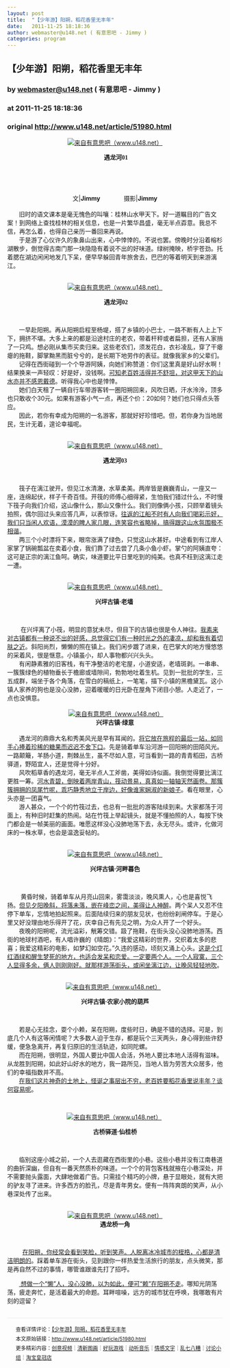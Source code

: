 ```yaml
---
layout: post
title:  "【少年游】阳朔，稻花香里无丰年"
date:   2011-11-25 18:18:36
author: webmaster@u148.net ( 有意思吧 - Jimmy )
categories: program
---
```


## 【少年游】阳朔，稻花香里无丰年
### by webmaster@u148.net ( 有意思吧 - Jimmy )
### at 2011-11-25 18:18:36
### original <http://www.u148.net/article/51980.html>

<p style="text-align:center"><a href="http://www.u148.net/article/51980.html"><img src="http://file3.u148.net/2011/11/images/1321940996207.jpg" alt="来自有意思吧（www.u148.net）" title="【少年游】阳朔，稻花香里无丰年"></a></p><p style="text-align:center"> <strong><span style="font-family:宋体;font-size:10.5pt">遇龙河01</span></strong></p><p style="text-align:center"> </p><div style="text-align:center"><p></p><p> </p></div><div style="text-align:center">文|<strong>Jimmy</strong>              摄影|<strong>Jimmy</strong></div><div style="text-align:center"> </div><div style="text-align:left">       旧时的语文课本是毫无愧色的叫嚷：桂林山水甲天下。好一道瞩目的广告文案！到网络上查找桂林的相关信息，也是一片繁华昌盛，毫无半点孬意。我总不信，再怎么着，也得自己亲历一番回来再说。</div><div>       于是游了心仪许久的象鼻山出来，心中悻悻的。不说也罢。傍晚时分沿着榕杉湖散步，倒觉得古南门那一块隐隐有着说不出的好味道。绿树掩映，桥宇苍劲。托着腮在湖边闲闲地发几下呆，便早早躲回青年旅舍去，巴巴的等着明天到来游漓江。</div><div> </div><div><p style="text-align:center"><a href="http://www.u148.net/article/51980.html"><img src="http://file3.u148.net/2011/11/images/1321940994275.jpg" alt="来自有意思吧（www.u148.net）" title="【少年游】阳朔，稻花香里无丰年"></a></p><p style="text-align:center"> <strong><span style="font-family:宋体;font-size:10.5pt">遇龙河02</span></strong></p><p style="text-align:center"> </p></div><div>       一早赴阳朔。再从阳朔启程至杨堤，搭了乡镇的小巴士，一路不断有人上上下下，拥挤不堪。大多上来的都是沿途村庄的老农，带着杆秤或者扁担，还有人家捎了一只鸡。想必刚从集市买卖归来。这些老农们，须发花白，衣衫凌乱，穿了干瘪瘪的拖鞋，脚掌黝黑而脏兮兮的，是长期下地劳作的表征。就像我家乡的父辈们。</div><div>       记得在西街碰到一个个导游阿姨，向她们称赞道：你们这里真是好山好水啊！结果换来一声轻叹：好是好，没钱啊。<u>可知老百姓活得并不舒坦，对这甲天下的山水亦并不感恩戴德</u>。听得我心中也是悻悻。</div><div>       她们白天租了一辆自行车带游客转一圈阳朔回来，风吹日晒，汗水泠泠，顶多也只敢收个30元。如果有游客小气一点，再还个价：20如何？她们也只得点头答应。</div><div>       因此，若你有幸成为阳朔的一名游客，那就好好珍惜吧。但，若你身为当地居民，生计无着，遑论幸福呢。</div><div>  <p style="text-align:center"><a href="http://www.u148.net/article/51980.html"><img src="http://file3.u148.net/2011/11/images/1321940993100.jpg" alt="来自有意思吧（www.u148.net）" title="【少年游】阳朔，稻花香里无丰年"></a></p><p style="text-align:center"> <span style="font-family:宋体;font-size:10.5pt"><strong>遇龙河03</strong></span> </p><p> </p></div><div>       筏子在漓江驶开。但见江水清澈，水草柔美。两岸皆是巍巍青山，一座又一座，连绵起伏，样子千奇百怪。开筏的师傅心细得紧，生怕我们错过什么，不时慢下筏子向我们介绍，这山像什么，那山又像什么。我们则像俩小孩，只顾举着镜头拍照，偶尔回过头来应答几声，以表惊讶。<u>往返的江船不时有人向我们喝彩示好，我们只当闲人欢语，漠漠的睥人家几眼，连笑容也省略掉，搞得跟这山水氛围极不相谐</u>。</div><div>       两三个小时漂将下来，眼帘涨满了绿色，只觉这山水甚好。中途看到有江岸人家掌了锅碗瓢盆在卖着小食，我们靠了过去尝了几条小鱼小虾。掌勺的阿姨直夸：这可是正宗的漓江鱼呵。确实，味道要比平日里吃到的纯美。也真不枉到这漓江走一遭。</div><div> </div><div><p style="text-align:center"><a href="http://www.u148.net/article/51980.html"><img src="http://file3.u148.net/2011/11/images/1321940999318.jpg" alt="来自有意思吧（www.u148.net）" title="【少年游】阳朔，稻花香里无丰年"></a></p><p style="text-align:center"><strong><span style="font-family:宋体;font-size:10.5pt">兴坪古镇·老墙</span></strong> </p><p> </p></div><div>        在兴坪离了小筏，明显的意犹未尽，但目下的古镇也很是令人神往。<u>我素来对古镇都有一种说不出的好感，总觉得它们有一种时光之外的凄凉，却和我有着切肤之近</u>。斜阳尚烈，懒懒的照在镇上。我们闲步踱了进来，在巴掌大的地方慢悠悠的采着风，很是惬意。小镇虽小，却人事物都兴兴头头。</div><div>       有闲静素雅的旧客栈，有干净整洁的老宅屋，小道安适，老墙斑剥。一串串、一簇簇绿色的植物垂长于檐廊或墙隙间，勃勃地吐着生机。见到一批批的学生，三五成群，端坐于各个角落，在雪白的稿纸上，一笔笔，描下小镇的黑檐黛瓦。这小镇人家养的狗也是没心没肺，迎着暖暖的日光卧在屋角下闭目小憩。人走近了，一点也没惧意。</div><div>  </div><div style="text-align:center"> <a href="http://www.u148.net/article/51980.html"><img src="http://file3.u148.net/2011/11/images/1321940997839.jpg" alt="来自有意思吧（www.u148.net）" title="【少年游】阳朔，稻花香里无丰年"></a></div><div style="text-align:center"><strong><span style="font-family:宋体;font-size:10.5pt">兴坪古镇·绿意</span></strong></div><div> </div><div>       遇龙河的鼎鼎大名和秀美风光是早有耳闻的。<u>将它放在旅程的最后一站，如同手心捧着珍稀的糖果而迟迟不舍下口</u>。先是骑着单车沿河游一回阳朔的田陌风光。一路颠簸，羊肠小道，荆棘丛生，虽不尽如人意，可当看到一路的青青稻田，古桥驿道，野陌宜人，还是觉得十分好。</div><div>       风吹稻草香的遇龙河，毫无半点人工斧凿，美得如诗似画。我倒觉得要比漓江更胜一筹。<u>河水青碧，倒映着两岸青山，筏动景易，真真如一轴轴天然画卷。那簇簇拥拥的凤尾竹呢，乖巧静秀地立于岸边，好像谁家娴淑的新娘子</u>。看在眼里，心头亦是一团喜气。</div><div>       游人甚众，一个个的竹筏过去，也总有一批批的游客陆续到来。大家都荡于河面上，有种旧时赶集的热闹。站在竹筏上举起镜头，就是不懂拍照的人，每按下快门都会是一帧美丽的画面。唯愿这样没心没肺地荡下去，永无尽头。或许，化做河床的一株水草，也会是温逸妥帖的。</div><div>  <p style="text-align:center"><a href="http://www.u148.net/article/51980.html"><img src="http://file3.u148.net/2011/11/images/1321940994134.jpg" alt="来自有意思吧（www.u148.net）" title="【少年游】阳朔，稻花香里无丰年"></a></p><p style="text-align:center"><strong>兴坪古镇<font face="宋体">·</font>河畔暮色</strong></p><p style="text-align:center"> </p></div><div>        黄昏时候，骑着单车从月亮山回来，雾霭淡淡，晚风熏人，心也是喜悦飞扬。<u>但见夕阳晚斜，将落未落，嵌在峰峦之间，美得让人神醉</u>。两个呆人又忍不住停下单车，忘情地拍起照来。后面陆续归来的朋友见状，也纷纷刹闸停车。于是心里又好没理由地乐得开了花，庆幸自己有先见之明，为众人开了一个好头。</div><div>       夜晚的阳朔呢，流光溢彩，觥筹交错。趿了拖鞋，在街头没心没肺地游荡。西街的地球村酒吧，有人唱许巍的《晴朗》：“我爱这精彩的世界，交织着太多的悲喜；我爱这精彩的电影，如梦幻如空花。”久违的感动，顷刻又涌上心头。<u>这是个灯红酒绿和醒生梦死的地方，也适合发呆和恋爱。一定要两个人。一个人寂寞，三个人显得多余，俩人则刚刚好。就那样游荡街头，或闲坐漓江边，让晚风轻轻地吹</u>。</div><div>  <p style="text-align:center"><a href="http://www.u148.net/article/51980.html"><img src="http://file3.u148.net/2011/11/images/1321940996440.jpg" alt="来自有意思吧（www.u148.net）" title="【少年游】阳朔，稻花香里无丰年"></a>  </p><p style="text-align:center"><strong><span style="font-family:宋体;font-size:10.5pt">兴坪古镇·农家小院的葫芦</span></strong></p><p> </p></div><div>       若是心无挂念，耍个小赖，呆在阳朔，度些时日，确是不错的选择。可是，到底几个人有这等闲情呢？大多数人迫于生存，都是玩个三天两头，身心得到些许舒缓，便急急离开，再复归原旧的生活轨迹，如同陀螺。</div><div>       而在阳朔，很明显，外国人要比中国人会活，外地人要比本地人活得有滋味。从龙胜到阳朔，如此好山好水的地方，我一路所见，当地人皆为劳苦大众居多，他们的幸福指数并不高。</div><div>       <u>在我们这片神奇的土地上，怪诞之事层出不穷，老百姓要稻花香里说丰年？谈何容易呢</u>。</div><div><p style="text-align:center"> </p><p style="text-align:center"><a href="http://www.u148.net/article/51980.html"><img src="http://file3.u148.net/2011/11/images/1321940994258.jpg" alt="来自有意思吧（www.u148.net）" title="【少年游】阳朔，稻花香里无丰年"></a> </p><p style="text-align:center"><strong><span style="font-family:宋体;font-size:10.5pt">古桥驿道·仙桂桥</span></strong></p><p>       </p><p>       临别这座小城之前，一个人去逛藏在西街里的小巷。这些小巷并没有江南巷道的曲折深幽，但自有一番天然质朴的味道。一个个的背包客栈就掖在小巷深处，并不需要抛头露面，大肆地做着广告。只需挂个精巧的小牌，悬于显眼处，就有大把的驴友寻了进来。许多西方的脸孔，尽是青年男女。便有一阵阵爽朗的笑声，从小巷深处传了出来。</p></div><div> </div><div style="text-align:center"><a href="http://www.u148.net/article/51980.html"><img src="http://file3.u148.net/2011/11/images/1321940996251.jpg" alt="来自有意思吧（www.u148.net）" title="【少年游】阳朔，稻花香里无丰年"></a></div><div style="text-align:center"><strong><span style="font-family:宋体;font-size:10.5pt">遇龙桥一角</span></strong></div><div><p style="text-align:center"> </p><p style="text-align:left">         <u>在阳朔，你经常会看到笑脸，听到笑声。人脱离冰冷城市的桎梏，心都是清洁明朗的</u>。踩着单车游在街头，见到跟你一样热爱生活旅行的朋友，点头微笑，那是再自然不过的事情，哪管谁跟谁先打了招呼。</p></div><p><span style="font-size:10.5pt">       <u> 想做一个“懒”人，没心没肺，以为如此，便可“赖”在阳朔不走</u>。哪知光阴荡荡，疲走奔忙，是活着最大的命题。耳畔喧噪，远方的城市犹在呼唤，我哪敢有片刻的逗留？</span></p><p style="line-height:22px;padding:15px 0 0 20px;margin:30px 0;font-size:12px;border-top:2px #f3f3f3 solid">查看详情评论：<a href="http://www.u148.net/article/51980.html">【少年游】阳朔，稻花香里无丰年</a><br>本文原始链接：<a href="http://www.u148.net/article/51980.html">http://www.u148.net/article/51980.html</a><br>更多精彩内容：<a href="http://www.u148.net/video.html">创意视频</a>┊<a href="http://www.u148.net/image.html">清新图画</a>┊<a href="http://www.u148.net/game.html">好玩游戏</a>┊<a href="http://www.u148.net/audio.html">动听音乐</a>┊<a href="http://www.u148.net/text.html">情感文字</a>┊<a href="http://www.u148.net/mix.html">乱七八糟</a>┊<a href="http://www.u148.net/group/">讨论小组</a>┊<a href="http://dianpu.tao123.com/?pid=mm_26142575_0_0&amp;eventid=102167">淘宝皇冠店</a></p>